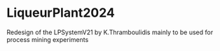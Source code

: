 # LiqueurPlant2024
Redesign of the LPSystemV21 by K.Thramboulidis mainly to be used for process mining experiments 
